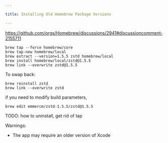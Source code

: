 ```yaml
---

title: Installing Old Homebrew Package Versions

---
```


https://github.com/orgs/Homebrew/discussions/2941#discussioncomment-2155711

```shell
brew tap --force homebrew/core
brew tap-new homebrew/local
brew extract --version=1.5.5 zstd homebrew/local
brew install homebrew/local/zstd@1.5.5
brew link --overwrite zstd@1.5.5
```

To swap back:

```shell
brew reinstall zstd
brew link --overwrite zstd
```

if you need to modify build parameters,

```shell
brew edit emmercm/zstd-1.5.5/zstd@1.5.5
```

TODO: how to uninstall, get rid of tap

Warnings:

- The app may require an older version of Xcode
<!--stackedit_data:
eyJoaXN0b3J5IjpbMTkyMzkyNjkwNywxOTAwNDkyODYsLTkyMT
Y0NjE0MiwtMTY4MDUwODQ3NywtMjA0Njg3ODA2OCwxODAyNTUw
NjYsOTk2NTcwMjc0LDE2ODE3Mzc4MDJdfQ==
-->